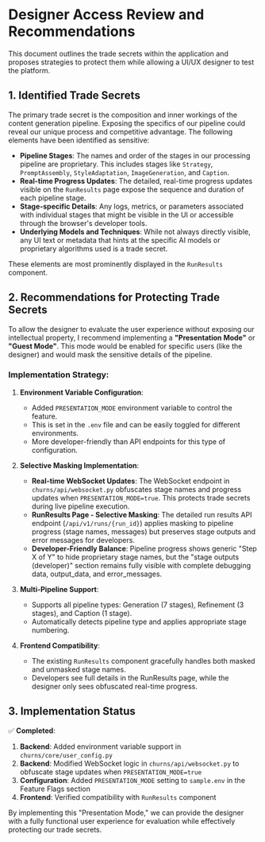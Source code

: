 # Designer Access Review and Recommendations

This document outlines the trade secrets within the application and proposes strategies to protect them while allowing a UI/UX designer to test the platform.

## 1. Identified Trade Secrets

The primary trade secret is the composition and inner workings of the content generation pipeline. Exposing the specifics of our pipeline could reveal our unique process and competitive advantage. The following elements have been identified as sensitive:

- **Pipeline Stages**: The names and order of the stages in our processing pipeline are proprietary. This includes stages like `Strategy`, `PromptAssembly`, `StyleAdaptation`, `ImageGeneration`, and `Caption`.
- **Real-time Progress Updates**: The detailed, real-time progress updates visible on the `RunResults` page expose the sequence and duration of each pipeline stage.
- **Stage-specific Details**: Any logs, metrics, or parameters associated with individual stages that might be visible in the UI or accessible through the browser's developer tools.
- **Underlying Models and Techniques**: While not always directly visible, any UI text or metadata that hints at the specific AI models or proprietary algorithms used is a trade secret.

These elements are most prominently displayed in the `RunResults` component.

## 2. Recommendations for Protecting Trade Secrets

To allow the designer to evaluate the user experience without exposing our intellectual property, I recommend implementing a **"Presentation Mode"** or **"Guest Mode"**. This mode would be enabled for specific users (like the designer) and would mask the sensitive details of the pipeline.

### Implementation Strategy:

1.  **Environment Variable Configuration**:
    *   Added `PRESENTATION_MODE` environment variable to control the feature.
    *   This is set in the `.env` file and can be easily toggled for different environments.
    *   More developer-friendly than API endpoints for this type of configuration.

2.  **Selective Masking Implementation**:
    *   **Real-time WebSocket Updates**: The WebSocket endpoint in `churns/api/websocket.py` obfuscates stage names and progress updates when `PRESENTATION_MODE=true`. This protects trade secrets during live pipeline execution.
    *   **RunResults Page - Selective Masking**: The detailed run results API endpoint (`/api/v1/runs/{run_id}`) applies masking to pipeline progress (stage names, messages) but preserves stage outputs and error messages for developers.
    *   **Developer-Friendly Balance**: Pipeline progress shows generic "Step X of Y" to hide proprietary stage names, but the "stage outputs (developer)" section remains fully visible with complete debugging data, output_data, and error_messages.

3.  **Multi-Pipeline Support**:
    *   Supports all pipeline types: Generation (7 stages), Refinement (3 stages), and Caption (1 stage).
    *   Automatically detects pipeline type and applies appropriate stage numbering.

4.  **Frontend Compatibility**:
    *   The existing `RunResults` component gracefully handles both masked and unmasked stage names.
    *   Developers see full details in the RunResults page, while the designer only sees obfuscated real-time progress.

## 3. Implementation Status

✅ **Completed**: 
1.  **Backend**: Added environment variable support in `churns/core/user_config.py`
2.  **Backend**: Modified WebSocket logic in `churns/api/websocket.py` to obfuscate stage updates when `PRESENTATION_MODE=true`
3.  **Configuration**: Added `PRESENTATION_MODE` setting to `sample.env` in the Feature Flags section
4.  **Frontend**: Verified compatibility with `RunResults` component

By implementing this "Presentation Mode," we can provide the designer with a fully functional user experience for evaluation while effectively protecting our trade secrets.
